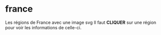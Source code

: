 # france
Les régions de France avec une image svg
Il faut **CLIQUER** sur une région pour voir les informations de celle-ci.
